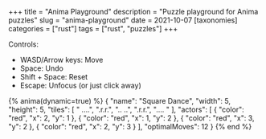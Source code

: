 +++
title = "Anima Playground"
description = "Puzzle playground for Anima puzzles"
slug = "anima-playground"
date = 2021-10-07
[taxonomies]
categories = ["rust"]
tags = ["rust", "puzzles"]
+++

Controls:

- WASD/Arrow keys: Move
- Space: Undo
- Shift + Space: Reset
- Escape: Unfocus (or just click away)

{% anima(dynamic=true) %}
{
    "name": "Square Dance",
    "width": 5,
    "height": 5,
    "tiles": [
        " ....",
        ".r.r.",
        ".. ..",
        ".r.r.",
        ".... "
    ],
    "actors": [
        {
            "color": "red",
            "x": 2,
            "y": 1
        },
        {
            "color": "red",
            "x": 1,
            "y": 2
        },
        {
            "color": "red",
            "x": 3,
            "y": 2
        },
        {
            "color": "red",
            "x": 2,
            "y": 3
        }
    ],
    "optimalMoves": 12
}
{% end %}
